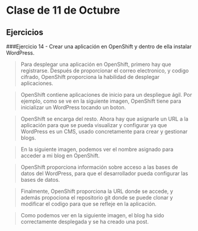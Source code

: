 Clase de 11 de Octubre
=====================

Ejercicios
----------

###Ejercicio 14
    - Crear una aplicación en OpenShift y dentro de ella instalar WordPress.

> Para desplegar una aplicación en OpenShift, primero hay que registrarse.
> Después de proporcionar el correo electronico, y codigo cifrado, OpenShift
> proporciona la habilidad de desplegar aplicaciones.

> OpenShift contiene aplicaciones de inicio para un despliegue ágil.
> Por ejemplo, como se ve en la siguiente imagen, OpenShift tiene para inicializar
> un WordPress tocando un boton.

> OpenShift se encarga del resto. Ahora hay que asignarle un URL a la aplicación
> para que se pueda visualizar y configurar ya que WordPress es un CMS, usado
> concretamente para crear y gestionar blogs.

> En la siguiente imagen, podemos ver el nombre asignado para acceder a mi blog
en OpenShift.


> OpenShift proporciona información sobre acceso a las bases de datos del
WordPress, para que el desarrollador pueda configurar las bases de datos.

> Finalmente, OpenShift proporciona la URL donde se accede, y además propociona
> el repositorio git donde se puede clonar y modificar el codigo para que se
> refleje en la aplicación.

> Como podemos ver en la siguiente imagen, el blog ha sido correctamente
desplegada y se ha creado una post.


